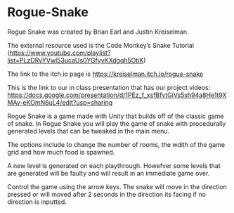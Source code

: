 # Rogue-Snake
Rogue Snake was created by Brian Earl and Justin Kreiselman. 

The external resource used is the Code Monkey’s Snake Tutorial (https://www.youtube.com/playlist?list=PLzDRvYVwl53ucaUs0YGfyyKXdgqh5OtiK) 

The link to the itch.io page is https://kreiselman.itch.io/rogue-snake

This is the link to our in class presentation that has our project videos: https://docs.google.com/presentation/d/1PEz_f_xsfBfvtGiVs5sh94a8He1t9XMAv-eKOmN6uL4/edit?usp=sharing 


Rogue Snake is a game made with Unity that builds off of the classic game of snake. In Rogue Snake you will play the game of snake 
with procedurally generated levels that can be tweaked in the main menu.

The options include to change the number of rooms, the wdith of the game grid and how much food is spawned. 

A new level is generated on each playthrough. Howefver some levels that are generated will be faulty and will result in an immediate game over.

Control the game using the arrow keys. The snake will move in the direction pressed or will moved after 2 seconds in the direction its facing if no direction is inputted.

